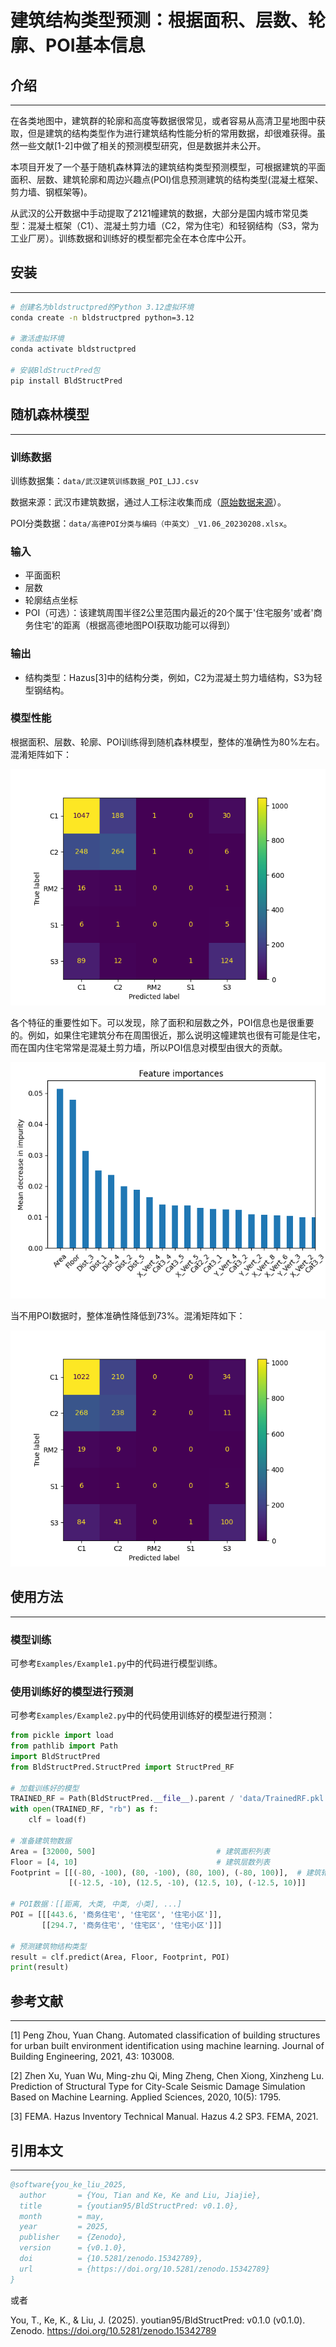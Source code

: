 # 建筑结构类型预测：根据面积、层数、轮廓、POI基本信息

## 介绍
---

在各类地图中，建筑群的轮廓和高度等数据很常见，或者容易从高清卫星地图中获取，但是建筑的结构类型作为进行建筑结构性能分析的常用数据，却很难获得。虽然一些文献[1-2]中做了相关的预测模型研究，但是数据并未公开。

本项目开发了一个基于随机森林算法的建筑结构类型预测模型，可根据建筑的平面面积、层数、建筑轮廓和周边兴趣点(POI)信息预测建筑的结构类型(混凝土框架、剪力墙、钢框架等)。

从武汉的公开数据中手动提取了2121幢建筑的数据，大部分是国内城市常见类型：混凝土框架（C1）、混凝土剪力墙（C2，常为住宅）和轻钢结构（S3，常为工业厂房）。训练数据和训练好的模型都完全在本仓库中公开。

## 安装
---

```bash
# 创建名为bldstructpred的Python 3.12虚拟环境
conda create -n bldstructpred python=3.12

# 激活虚拟环境
conda activate bldstructpred

# 安装BldStructPred包
pip install BldStructPred
```

## 随机森林模型
---

### 训练数据

训练数据集：`data/武汉建筑训练数据_POI_LJJ.csv`

数据来源：武汉市建筑数据，通过人工标注收集而成（[原始数据来源](https://data.wuhan.gov.cn/page/data/data_set_details.html?cataId=380658ec927a4be29e98638f1ff00572)）。

POI分类数据：`data/高德POI分类与编码（中英文）_V1.06_20230208.xlsx`。

### 输入

 - 平面面积
 - 层数
 - 轮廓结点坐标
 - POI（可选）：该建筑周围半径2公里范围内最近的20个属于'住宅服务'或者'商务住宅'的距离（根据高德地图POI获取功能可以得到）

### 输出

 - 结构类型：Hazus[3]中的结构分类，例如，C2为混凝土剪力墙结构，S3为轻型钢结构。

### 模型性能

根据面积、层数、轮廓、POI训练得到随机森林模型，整体的准确性为80%左右。混淆矩阵如下：

![混淆矩阵](figures/ConfusionMatrix.png)

各个特征的重要性如下。可以发现，除了面积和层数之外，POI信息也是很重要的。例如，如果住宅建筑分布在周围很近，那么说明这幢建筑也很有可能是住宅，而在国内住宅常常是混凝土剪力墙，所以POI信息对模型由很大的贡献。

![特征重要性](figures/FeatureImportances.png)

当不用POI数据时，整体准确性降低到73%。混淆矩阵如下：

![混淆矩阵(无POI)](figures/ConfusionMatrix_noPOI.png)

## 使用方法
---

### 模型训练

可参考`Examples/Example1.py`中的代码进行模型训练。

### 使用训练好的模型进行预测

可参考`Examples/Example2.py`中的代码使用训练好的模型进行预测：

```python
from pickle import load
from pathlib import Path
import BldStructPred
from BldStructPred.StructPred import StructPred_RF

# 加载训练好的模型
TRAINED_RF = Path(BldStructPred.__file__).parent / 'data/TrainedRF.pkl' 
with open(TRAINED_RF, "rb") as f:
    clf = load(f)

# 准备建筑物数据
Area = [32000, 500]                           # 建筑面积列表
Floor = [4, 10]                               # 建筑层数列表
Footprint = [[(-80, -100), (80, -100), (80, 100), (-80, 100)],  # 建筑轮廓坐标列表
             [(-12.5, -10), (12.5, -10), (12.5, 10), (-12.5, 10)]]
             
# POI数据：[[距离, 大类, 中类, 小类], ...]
POI = [[[443.6, '商务住宅', '住宅区', '住宅小区']], 
       [[294.7, '商务住宅', '住宅区', '住宅小区']]]

# 预测建筑物结构类型
result = clf.predict(Area, Floor, Footprint, POI)
print(result)
```

## 参考文献
---
[1] Peng Zhou, Yuan Chang. Automated classification of building structures for urban built environment identification using machine learning. Journal of Building Engineering, 2021, 43: 103008.

[2] Zhen Xu, Yuan Wu, Ming-zhu Qi, Ming Zheng, Chen Xiong, Xinzheng Lu. Prediction of Structural Type for City-Scale Seismic Damage Simulation Based on Machine Learning. Applied Sciences, 2020, 10(5): 1795.

[3] FEMA. Hazus Inventory Technical Manual. Hazus 4.2 SP3. FEMA, 2021.


## 引用本文
---

```bibtex
@software{you_ke_liu_2025,
  author       = {You, Tian and Ke, Ke and Liu, Jiajie},
  title        = {youtian95/BldStructPred: v0.1.0},
  month        = may,
  year         = 2025,
  publisher    = {Zenodo},
  version      = {v0.1.0},
  doi          = {10.5281/zenodo.15342789},
  url          = {https://doi.org/10.5281/zenodo.15342789}
}
```

或者

You, T., Ke, K., & Liu, J. (2025). youtian95/BldStructPred: v0.1.0 (v0.1.0). Zenodo. https://doi.org/10.5281/zenodo.15342789